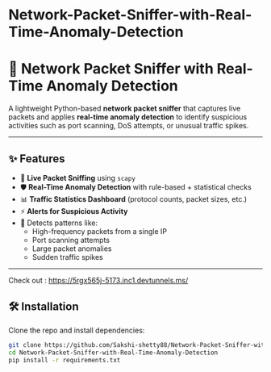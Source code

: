 # Network-Packet-Sniffer-with-Real-Time-Anomaly-Detection
# 🚀 Network Packet Sniffer with Real-Time Anomaly Detection

A lightweight Python-based **network packet sniffer** that captures live packets and applies **real-time anomaly detection** to identify suspicious activities such as port scanning, DoS attempts, or unusual traffic spikes.

---

## ✨ Features
- 📡 **Live Packet Sniffing** using `scapy`
- 🛡 **Real-Time Anomaly Detection** with rule-based + statistical checks
- 📊 **Traffic Statistics Dashboard** (protocol counts, packet sizes, etc.)
- ⚡ **Alerts for Suspicious Activity**
- 🔎 Detects patterns like:
  - High-frequency packets from a single IP
  - Port scanning attempts
  - Large packet anomalies
  - Sudden traffic spikes

---
Check out :
https://5rgx565j-5173.inc1.devtunnels.ms/

## 🛠 Installation
Clone the repo and install dependencies:
```bash
git clone https://github.com/Sakshi-shetty88/Network-Packet-Sniffer-with-Real-Time-Anomaly-Detection.git
cd Network-Packet-Sniffer-with-Real-Time-Anomaly-Detection
pip install -r requirements.txt
